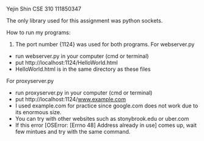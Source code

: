 Yejin Shin
CSE 310
111850347

The only library used for this assignment was python sockets.

How to run my programs:

1. The port number {1124} was used for both programs.
   For webserver.py

- run webserver.py in your computer (cmd or terminal)
- put http://localhost:1124/HelloWorld.html
- HelloWorld.html is in the same directory as these files

For proxyserver.py

- run proxyserver.py in your computer (cmd or terminal)
- put http://localhost:1124/www.example.com
- I used example.com for practice since google.com does not work due to its enormous size.
- You can try with other websites such as stonybrook.edu or uber.com
- If this error [OSError: [Errno 48] Address already in use] comes up, wait few mintues and try with the same command.
